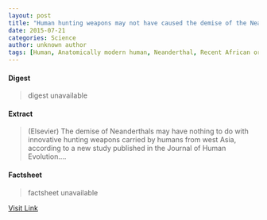 ```yaml
---
layout: post
title: "Human hunting weapons may not have caused the demise of the Neanderthals"
date: 2015-07-21
categories: Science
author: unknown author
tags: [Human, Anatomically modern human, Neanderthal, Recent African origin of modern humans, Human evolution, Technology, Elsevier, Research, Journal of Human Evolution, Culture, Europe, Science]
---
```



#### Digest
>digest unavailable

#### Extract
>(Elsevier) The demise of Neanderthals may have nothing to do with innovative hunting weapons carried by humans from west Asia, according to a new study published in the Journal of Human Evolution....

#### Factsheet
>factsheet unavailable

[Visit Link](http://www.eurekalert.org/pub_releases/2015-04/e-hhw042815.php)


